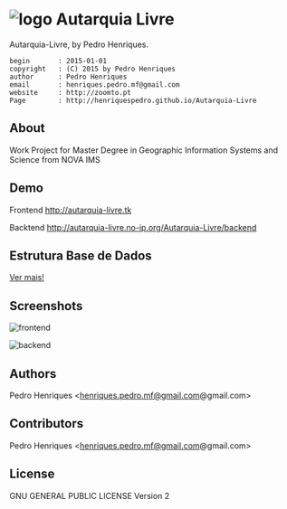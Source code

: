 
![logo](http://www.novaims.unl.pt/images/Logo.png "Autarquia Livre") Autarquia Livre
================================================================

Autarquia-Livre, by Pedro Henriques.

    begin       : 2015-01-01
    copyright   : (C) 2015 by Pedro Henriques
    author      : Pedro Henriques
    email       : henriques.pedro.mf@gmail.com
    website     : http://zoomto.pt
    Page        : http://henriquespedro.github.io/Autarquia-Livre

About
-------
Work Project for Master Degree in Geographic Information Systems and Science from NOVA IMS

Demo
-------

Frontend
http://autarquia-livre.tk

Backtend
http://autarquia-livre.no-ip.org/Autarquia-Livre/backend

Estrutura Base de Dados
-------
[Ver mais!](autarquia_livre.sql)


Screenshots
-------

![frontend](http://zoomto.pt/github/frontend.png)

![backend](http://zoomto.pt/github/backend.png)

Authors
-------
Pedro Henriques <henriques.pedro.mf@gmail.com@gmail.com>

Contributors
--------------
Pedro Henriques <henriques.pedro.mf@gmail.com@gmail.com>

License
-------
GNU GENERAL PUBLIC LICENSE Version 2

